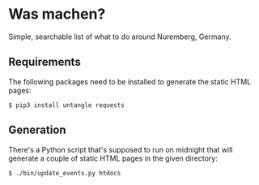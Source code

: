 # Was machen?

Simple, searchable list of what to do around Nuremberg, Germany.

## Requirements

The following packages need to be installed to generate the static HTML pages:

	$ pip3 install untangle requests

## Generation

There's a Python script that's supposed to run on midnight that will generate
a couple of static HTML pages in the given directory:

	$ ./bin/update_events.py htdocs
